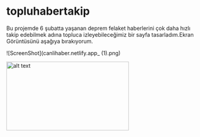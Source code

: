 # topluhabertakip
Bu projemde 6 şubatta yaşanan deprem felaket haberlerini çok daha hızlı takip edebilmek adına topluca izleyebileceğimiz bir sayfa tasarladım.Ekran Görüntüsünü aşağıya bırakıyorum.


![ScreenShot](canlihaber.netlify.app_ (1).png)


<img src="canlihaber.netlify.app_ (1).png" alt="alt text" width="320" height="180">
